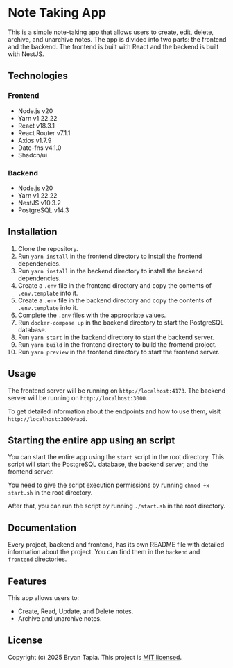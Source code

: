# Note Taking App

This is a simple note-taking app that allows users to create, edit, delete, archive, and unarchive notes. The app is divided into two parts: the frontend and the backend. The frontend is built with React and the backend is built with NestJS.

## Technologies

### Frontend

- Node.js v20
- Yarn v1.22.22
- React v18.3.1
- React Router v7.1.1
- Axios v1.7.9
- Date-fns v4.1.0
- Shadcn/ui

### Backend

- Node.js v20
- Yarn v1.22.22
- NestJS v10.3.2
- PostgreSQL v14.3

## Installation

1. Clone the repository.
2. Run `yarn install` in the frontend directory to install the frontend dependencies.
3. Run `yarn install` in the backend directory to install the backend dependencies.
4. Create a `.env` file in the frontend directory and copy the contents of `.env.template` into it.
5. Create a `.env` file in the backend directory and copy the contents of `.env.template` into it.
6. Complete the `.env` files with the appropriate values.
7. Run `docker-compose up` in the backend directory to start the PostgreSQL database.
8. Run `yarn start` in the backend directory to start the backend server.
9. Run `yarn build` in the frontend directory to build the frontend project.
10. Run `yarn preview` in the frontend directory to start the frontend server.

## Usage

The frontend server will be running on `http://localhost:4173`.
The backend server will be running on `http://localhost:3000`.

To get detailed information about the endpoints and how to use them, visit `http://localhost:3000/api`.

## Starting the entire app using an script

You can start the entire app using the `start` script in the root directory. This script will start the PostgreSQL database, the backend server, and the frontend server.

You need to give the script execution permissions by running `chmod +x start.sh` in the root directory.

After that, you can run the script by running `./start.sh` in the root directory.

## Documentation

Every project, backend and frontend, has its own README file with detailed information about the project. You can find them in the `backend` and `frontend` directories.

## Features

This app allows users to:

- Create, Read, Update, and Delete notes.
- Archive and unarchive notes.

## License

Copyright (c) 2025 Bryan Tapia. This project is [MIT licensed](LICENSE).

